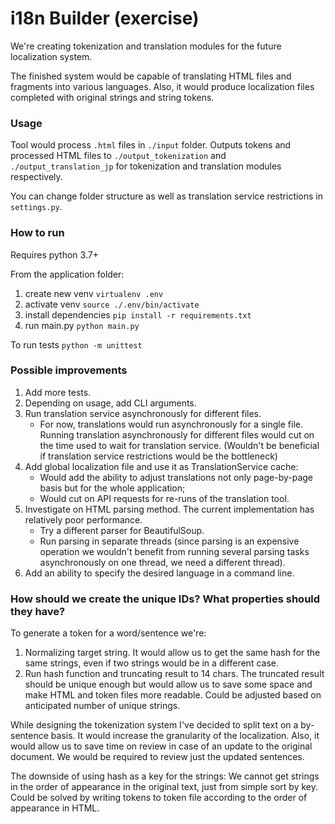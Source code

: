 # i18n Builder (exercise)

We're creating tokenization and translation modules for the future localization system. 

The finished system would be capable of translating HTML files and fragments into various languages. Also, it would produce localization files completed with original strings and string tokens.

### Usage
Tool would process `.html` files in `./input` folder. Outputs tokens and processed HTML files to `./output_tokenization` and `./output_translation_jp` for tokenization and translation modules respectively.  

You can change folder structure as well as translation service restrictions in `settings.py`.

### How to run

Requires python 3.7+

From the application folder:

1. create new venv `virtualenv .env`
1. activate venv `source ./.env/bin/activate`
1. install dependencies `pip install -r requirements.txt`
1. run main.py `python main.py`

To run tests `python -m unittest`

### Possible improvements
1. Add more tests.
1. Depending on usage, add CLI arguments.
1. Run translation service asynchronously for different files.
    - For now, translations would run asynchronously for a single file. Running translation asynchronously for different files would cut on the time used to wait for translation service. (Wouldn't be beneficial if translation service restrictions would be the bottleneck)
1. Add global localization file and use it as TranslationService cache:
    - Would add the ability to adjust translations not only page-by-page basis but for the whole application;
    - Would cut on API requests for re-runs of the translation tool.
1. Investigate on HTML parsing method. The current implementation has relatively poor performance.
    - Try a different parser for BeautifulSoup.
    - Run parsing in separate threads (since parsing is an expensive operation we wouldn't benefit from running several parsing tasks asynchronously on one thread, we need a different thread).
1. Add an ability to specify the desired language in a command line. 


### How should we create the unique IDs? What properties should they have?

To generate a token for a word/sentence we're:
1. Normalizing target string. It would allow us to get the same hash for the same strings, even if two strings would be in a different case.
1. Run hash function and truncating result to 14 chars. The truncated result should be unique enough but would allow us to save some space and make HTML and token files more readable. Could be adjusted based on anticipated number of unique strings.  

While designing the tokenization system I've decided to split text on a by-sentence basis.
It would increase the granularity of the localization.
Also, it would allow us to save time on review in case of an update to the original document.
We would be required to review just the updated sentences.

The downside of using hash as a key for the strings:
We cannot get strings in the order of appearance in the original text, just from simple sort by key. Could be solved by writing tokens to token file according to the order of appearance in HTML.    
